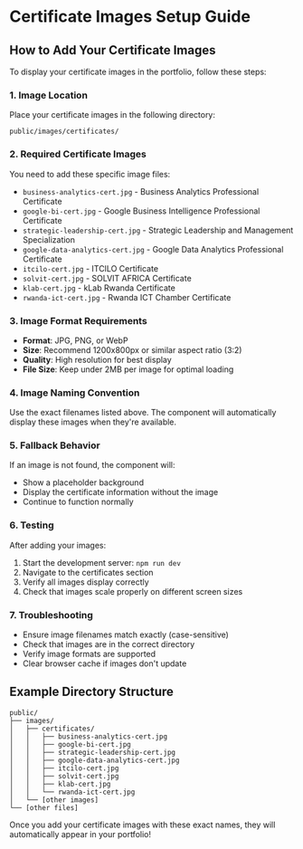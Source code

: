 # Certificate Images Setup Guide

## How to Add Your Certificate Images

To display your certificate images in the portfolio, follow these steps:

### 1. Image Location
Place your certificate images in the following directory:
```
public/images/certificates/
```

### 2. Required Certificate Images
You need to add these specific image files:

- `business-analytics-cert.jpg` - Business Analytics Professional Certificate
- `google-bi-cert.jpg` - Google Business Intelligence Professional Certificate  
- `strategic-leadership-cert.jpg` - Strategic Leadership and Management Specialization
- `google-data-analytics-cert.jpg` - Google Data Analytics Professional Certificate
- `itcilo-cert.jpg` - ITCILO Certificate
- `solvit-cert.jpg` - SOLVIT AFRICA Certificate
- `klab-cert.jpg` - kLab Rwanda Certificate
- `rwanda-ict-cert.jpg` - Rwanda ICT Chamber Certificate

### 3. Image Format Requirements
- **Format**: JPG, PNG, or WebP
- **Size**: Recommend 1200x800px or similar aspect ratio (3:2)
- **Quality**: High resolution for best display
- **File Size**: Keep under 2MB per image for optimal loading

### 4. Image Naming Convention
Use the exact filenames listed above. The component will automatically display these images when they're available.

### 5. Fallback Behavior
If an image is not found, the component will:
- Show a placeholder background
- Display the certificate information without the image
- Continue to function normally

### 6. Testing
After adding your images:
1. Start the development server: `npm run dev`
2. Navigate to the certificates section
3. Verify all images display correctly
4. Check that images scale properly on different screen sizes

### 7. Troubleshooting
- Ensure image filenames match exactly (case-sensitive)
- Check that images are in the correct directory
- Verify image formats are supported
- Clear browser cache if images don't update

## Example Directory Structure
```
public/
├── images/
│   ├── certificates/
│   │   ├── business-analytics-cert.jpg
│   │   ├── google-bi-cert.jpg
│   │   ├── strategic-leadership-cert.jpg
│   │   ├── google-data-analytics-cert.jpg
│   │   ├── itcilo-cert.jpg
│   │   ├── solvit-cert.jpg
│   │   ├── klab-cert.jpg
│   │   └── rwanda-ict-cert.jpg
│   └── [other images]
└── [other files]
```

Once you add your certificate images with these exact names, they will automatically appear in your portfolio! 